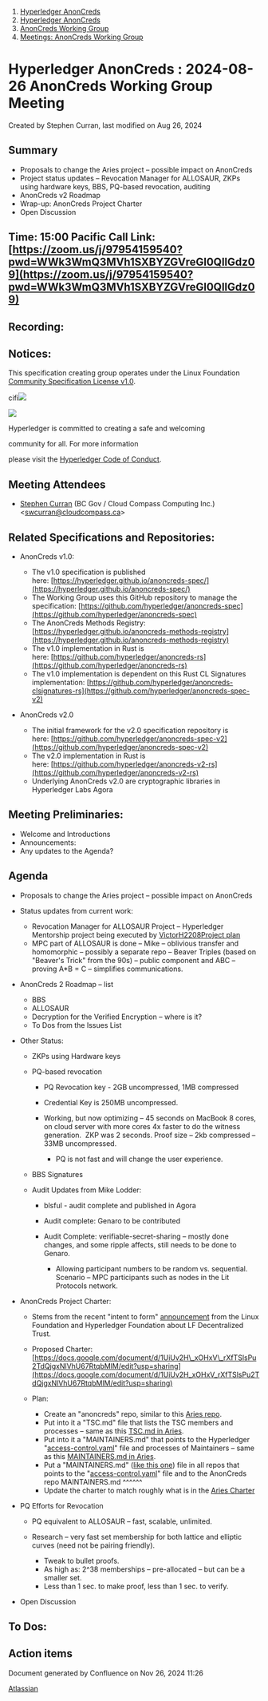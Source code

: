 1. [Hyperledger AnonCreds](index.html)
2. [Hyperledger AnonCreds](Hyperledger-AnonCreds_20283406.html)
3. [AnonCreds Working Group](AnonCreds-Working-Group_20291468.html)
4. [Meetings: AnonCreds Working Group](20291486.html)

# Hyperledger AnonCreds : 2024-08-26 AnonCreds Working Group Meeting

Created by Stephen Curran, last modified on Aug 26, 2024

## Summary

- Proposals to change the Aries project – possible impact on AnonCreds
- Project status updates – Revocation Manager for ALLOSAUR, ZKPs using hardware keys, BBS, PQ-based revocation, auditing
- AnonCreds v2 Roadmap
- Wrap-up: AnonCreds Project Charter
- Open Discussion

## Time: 15:00 Pacific Call Link: [https://zoom.us/j/97954159540?pwd=WWk3WmQ3MVh1SXBYZGVreGl0QllGdz09](https://zoom.us/j/97954159540?pwd=WWk3WmQ3MVh1SXBYZGVreGl0QllGdz09)

## Recording:

## Notices:

This specification creating group operates under the Linux Foundation [Community Specification License v1.0](https://github.com/hyperledger/anoncreds-spec/blob/main/1._Community_Specification_License-v1.md).

cifi![](https://wiki.hyperledger.org/download/attachments/29034696/Antitrustnotice.png?version=1&modificationDate=1581695654000&api=v2)

![](https://wiki.hyperledger.org/download/attachments/2392771/welcome.png?version=2&modificationDate=1572450107000&api=v2)

Hyperledger is committed to creating a safe and welcoming

community for all. For more information

please visit the [Hyperledger Code of Conduct](https://lf-hyperledger.atlassian.net/wiki/spaces/HYP/pages/19595281/Hyperledger+Code+of+Conduct).

## Meeting Attendees

- [Stephen Curran](https://lf-hyperledger.atlassian.net/wiki/people/557058:d676f135-ecd6-465b-b7eb-f87976bf4569?ref=confluence) (BC Gov / Cloud Compass Computing Inc.) &lt;swcurran@cloudcompass.ca&gt;

## Related Specifications and Repositories:

- AnonCreds v1.0:
  
  - The v1.0 specification is published here: [https://hyperledger.github.io/anoncreds-spec/](https://hyperledger.github.io/anoncreds-spec/)
  - The Working Group uses this GitHub repository to manage the specification: [https://github.com/hyperledger/anoncreds-spec](https://github.com/hyperledger/anoncreds-spec)
  - The AnonCreds Methods Registry: [https://hyperledger.github.io/anoncreds-methods-registry](https://hyperledger.github.io/anoncreds-methods-registry)
  - The v1.0 implementation in Rust is here: [https://github.com/hyperledger/anoncreds-rs](https://github.com/hyperledger/anoncreds-rs)
  - The v1.0 implementation is dependent on this Rust CL Signatures implementation: [https://github.com/hyperledger/anoncreds-clsignatures-rs](https://github.com/hyperledger/anoncreds-spec-v2)
- AnonCreds v2.0
  
  - The initial framework for the v2.0 specification repository is here: [https://github.com/hyperledger/anoncreds-spec-v2](https://github.com/hyperledger/anoncreds-spec-v2)
  - The v2.0 implementation in Rust is here: [https://github.com/hyperledger/anoncreds-v2-rs](https://github.com/hyperledger/anoncreds-v2-rs)
  - Underlying AnonCreds v2.0 are cryptographic libraries in Hyperledger Labs Agora

## Meeting Preliminaries:

- Welcome and Introductions
- Announcements:
- Any updates to the Agenda?

## Agenda

- Proposals to change the Aries project – possible impact on AnonCreds
- Status updates from current work:
  
  - Revocation Manager for ALLOSAUR Project – Hyperledger Mentorship project being executed by [VictorH2208](https://lf-hyperledger.atlassian.net/wiki/people/712020:a4e736ac-f0a4-4270-ae8b-ef76cebf844d?ref=confluence)[Project plan](https://lf-hyperledger.atlassian.net/wiki/display/INTERN/Project+Plan+-+AnonCreds+v2+Credential+Revocation+Manager+Implementation)
  - MPC part of ALLOSAUR is done – Mike – oblivious transfer and homomorphic – possibly a separate repo – Beaver Triples (based on "Beaver's Trick" from the 90s) – public component and ABC – proving A\*B = C – simplifies communications.
- AnonCreds 2 Roadmap – list
  
  - BBS
  - ALLOSAUR
  - Decryption for the Verified Encryption – where is it?
  - To Dos from the Issues List
- Other Status: 
  
  - ZKPs using Hardware keys
  - PQ-based revocation
    
    - PQ Revocation key - 2GB uncompressed, 1MB compressed
    - Credential Key is 250MB uncompressed.
    - Working, but now optimizing – 45 seconds on MacBook 8 cores, on cloud server with more cores 4x faster to do the witness generation.  ZKP was 2 seconds. Proof size – 2kb compressed – 33MB uncompressed.
      
      - PQ is not fast and will change the user experience.
  - BBS Signatures
  - Audit Updates from Mike Lodder: 
    
    - blsful - audit complete and published in Agora
    - Audit complete: Genaro to be contributed
    - Audit Complete: verifiable-secret-sharing – mostly done changes, and some ripple affects, still needs to be done to Genaro.
      
      - Allowing participant numbers to be random vs. sequential.  Scenario – MPC participants such as nodes in the Lit Protocols network.
- AnonCreds Project Charter:
  
  - Stems from the recent "intent to form" [announcement](https://www.linuxfoundation.org/press/linux-foundation-announces-intent-to-form-lf-decentralized-trust) from the Linux Foundation and Hyperledger Foundation about LF Decentralized Trust.
  - Proposed Charter: [https://docs.google.com/document/d/1UiUv2H\_xOHxV\_rXfTSlsPu2TdQjgxNlVhU67RtqbMlM/edit?usp=sharing](https://docs.google.com/document/d/1UiUv2H_xOHxV_rXfTSlsPu2TdQjgxNlVhU67RtqbMlM/edit?usp=sharing)
  - Plan:
    
    - Create an "anoncreds" repo, similar to this [Aries repo](https://github.com/hyperledger/aries).
    - Put into it a "TSC.md" file that lists the TSC members and processes – same as this [TSC.md in Aries](https://github.com/hyperledger/aries/pull/22/files?short_path=a30a225#diff-a30a2252bbf738b901d35399ea54d5f4dffbbf6bf9e2619de7c3fe53b14c7262).
    - Put into it a "MAINTAINERS.md" that points to the Hyperledger "[access-control.yaml](https://github.com/hyperledger/governance/blob/main/access-control.yaml)" file and processes of Maintainers – same as this [MAINTAINERS.md in Aries](https://github.com/hyperledger/aries/pull/23/files?short_path=39da3bd#diff-39da3bd6270d44ea37b6ed50bd42eeb9d93ac5e1639645871a69cbe08cbe29de).
    - Put a "MAINTAINERS.md" ([like this one](https://github.com/hyperledger/aries-mediator-service/pull/167/files?short_path=39da3bd#diff-39da3bd6270d44ea37b6ed50bd42eeb9d93ac5e1639645871a69cbe08cbe29de)) file in all repos that points to the "[access-control.yaml](https://github.com/hyperledger/governance/blob/main/access-control.yaml)" file and to the AnonCreds repo MAINTAINERS.md ^^^^^^
    - Update the charter to match roughly what is in the [Aries Charter](https://docs.google.com/document/d/1F6RbR7xDaBt5CDJhqLJzR4c1pDJtyPGshp9fy6eVtSM/edit?usp=drive_link)
- PQ Efforts for Revocation
  
  - PQ equivalent to ALLOSAUR – fast, scalable, unlimited.
  - Research – very fast set membership for both lattice and elliptic curves (need not be pairing friendly).
    
    - Tweak to bullet proofs.
    - As high as: 2^38 memberships – pre-allocated – but can be a smaller set.
    - Less than 1 sec. to make proof, less than 1 sec. to verify.
- Open Discussion

## To Dos:

## Action items

Document generated by Confluence on Nov 26, 2024 11:26

[Atlassian](http://www.atlassian.com/)
